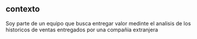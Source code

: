 ## contexto 
Soy parte de un equipo que busca entregar valor medinte el analisis de los historicos de ventas entregados por una compañia extranjera
